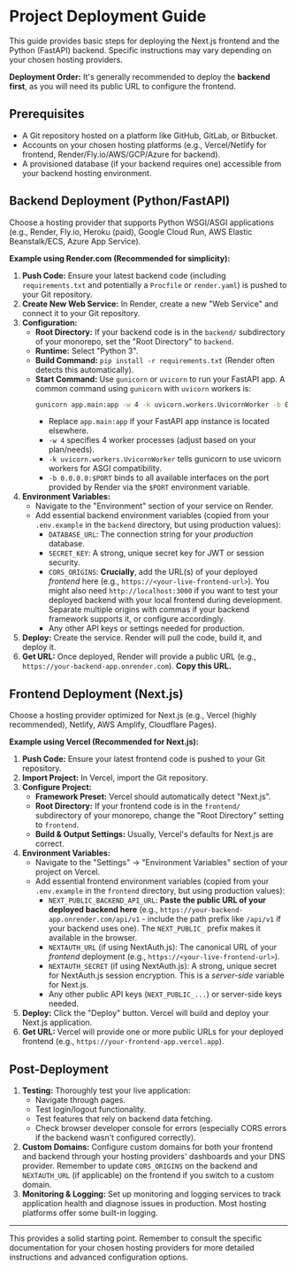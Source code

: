 # Project Deployment Guide

This guide provides basic steps for deploying the Next.js frontend and the Python (FastAPI) backend. Specific instructions may vary depending on your chosen hosting providers.

**Deployment Order:** It's generally recommended to deploy the **backend first**, as you will need its public URL to configure the frontend.

## Prerequisites

*   A Git repository hosted on a platform like GitHub, GitLab, or Bitbucket.
*   Accounts on your chosen hosting platforms (e.g., Vercel/Netlify for frontend, Render/Fly.io/AWS/GCP/Azure for backend).
*   A provisioned database (if your backend requires one) accessible from your backend hosting environment.

## Backend Deployment (Python/FastAPI)

Choose a hosting provider that supports Python WSGI/ASGI applications (e.g., Render, Fly.io, Heroku (paid), Google Cloud Run, AWS Elastic Beanstalk/ECS, Azure App Service).

**Example using Render.com (Recommended for simplicity):**

1.  **Push Code:** Ensure your latest backend code (including `requirements.txt` and potentially a `Procfile` or `render.yaml`) is pushed to your Git repository.
2.  **Create New Web Service:** In Render, create a new "Web Service" and connect it to your Git repository.
3.  **Configuration:**
    *   **Root Directory:** If your backend code is in the `backend/` subdirectory of your monorepo, set the "Root Directory" to `backend`.
    *   **Runtime:** Select "Python 3".
    *   **Build Command:** `pip install -r requirements.txt` (Render often detects this automatically).
    *   **Start Command:** Use `gunicorn` or `uvicorn` to run your FastAPI app. A common command using `gunicorn` with `uvicorn` workers is:
        ```bash
        gunicorn app.main:app -w 4 -k uvicorn.workers.UvicornWorker -b 0.0.0.0:$PORT
        ```
        *   Replace `app.main:app` if your FastAPI app instance is located elsewhere.
        *   `-w 4` specifies 4 worker processes (adjust based on your plan/needs).
        *   `-k uvicorn.workers.UvicornWorker` tells gunicorn to use uvicorn workers for ASGI compatibility.
        *   `-b 0.0.0.0:$PORT` binds to all available interfaces on the port provided by Render via the `$PORT` environment variable.
4.  **Environment Variables:**
    *   Navigate to the "Environment" section of your service on Render.
    *   Add essential backend environment variables (copied from your `.env.example` in the `backend` directory, but using production values):
        *   `DATABASE_URL`: The connection string for your *production* database.
        *   `SECRET_KEY`: A strong, unique secret key for JWT or session security.
        *   `CORS_ORIGINS`: **Crucially**, add the URL(s) of your deployed *frontend* here (e.g., `https://<your-live-frontend-url>`). You might also need `http://localhost:3000` if you want to test your deployed backend with your local frontend during development. Separate multiple origins with commas if your backend framework supports it, or configure accordingly.
        *   Any other API keys or settings needed for production.
5.  **Deploy:** Create the service. Render will pull the code, build it, and deploy it.
6.  **Get URL:** Once deployed, Render will provide a public URL (e.g., `https://your-backend-app.onrender.com`). **Copy this URL.**

## Frontend Deployment (Next.js)

Choose a hosting provider optimized for Next.js (e.g., Vercel (highly recommended), Netlify, AWS Amplify, Cloudflare Pages).

**Example using Vercel (Recommended for Next.js):**

1.  **Push Code:** Ensure your latest frontend code is pushed to your Git repository.
2.  **Import Project:** In Vercel, import the Git repository.
3.  **Configure Project:**
    *   **Framework Preset:** Vercel should automatically detect "Next.js".
    *   **Root Directory:** If your frontend code is in the `frontend/` subdirectory of your monorepo, change the "Root Directory" setting to `frontend`.
    *   **Build & Output Settings:** Usually, Vercel's defaults for Next.js are correct.
4.  **Environment Variables:**
    *   Navigate to the "Settings" -> "Environment Variables" section of your project on Vercel.
    *   Add essential frontend environment variables (copied from your `.env.example` in the `frontend` directory, but using production values):
        *   `NEXT_PUBLIC_BACKEND_API_URL`: **Paste the public URL of your deployed backend here** (e.g., `https://your-backend-app.onrender.com/api/v1` - include the path prefix like `/api/v1` if your backend uses one). The `NEXT_PUBLIC_` prefix makes it available in the browser.
        *   `NEXTAUTH_URL` (if using NextAuth.js): The canonical URL of your *frontend* deployment (e.g., `https://<your-live-frontend-url>`).
        *   `NEXTAUTH_SECRET` (if using NextAuth.js): A strong, unique secret for NextAuth.js session encryption. This is a *server-side* variable for Next.js.
        *   Any other public API keys (`NEXT_PUBLIC_...`) or server-side keys needed.
5.  **Deploy:** Click the "Deploy" button. Vercel will build and deploy your Next.js application.
6.  **Get URL:** Vercel will provide one or more public URLs for your deployed frontend (e.g., `https://your-frontend-app.vercel.app`).

## Post-Deployment

1.  **Testing:** Thoroughly test your live application:
    *   Navigate through pages.
    *   Test login/logout functionality.
    *   Test features that rely on backend data fetching.
    *   Check browser developer console for errors (especially CORS errors if the backend wasn't configured correctly).
2.  **Custom Domains:** Configure custom domains for both your frontend and backend through your hosting providers' dashboards and your DNS provider. Remember to update `CORS_ORIGINS` on the backend and `NEXTAUTH_URL` (if applicable) on the frontend if you switch to a custom domain.
3.  **Monitoring & Logging:** Set up monitoring and logging services to track application health and diagnose issues in production. Most hosting platforms offer some built-in logging.

---

This provides a solid starting point. Remember to consult the specific documentation for your chosen hosting providers for more detailed instructions and advanced configuration options.